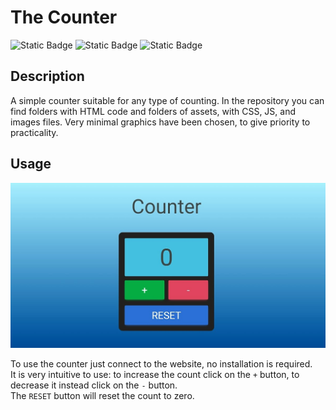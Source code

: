 # The Counter
![Static Badge](https://img.shields.io/badge/HTML5-black?style=for-the-badge&logo=html5&link=https%3A%2F%2Fgithub.com%2FGio-Mex)
![Static Badge](https://img.shields.io/badge/CSS3-black?style=for-the-badge&logo=css3&logoColor=blue&link=https%3A%2F%2Fgithub.com%2FGio-Mex)
![Static Badge](https://img.shields.io/badge/JavaScript-black?style=for-the-badge&logo=JavaScript&logoColor=yellow&link=https%3A%2F%2Fgithub.com%2FGio-Mex)

## Description

A simple counter suitable for any type of counting. In the repository you can find folders with HTML code and folders of assets, with CSS, JS, and images files. Very minimal graphics have been chosen, to give priority to practicality.

## Usage

![Screenshot of the counter](assets/img/index-preview.jpg)
    
To use the counter just connect to the website, no installation is required. </br>
It is very intuitive to use: to increase the count click on the `+` button, to decrease it instead click on the `-` button. </br>
The `RESET` button will reset the count to zero.
